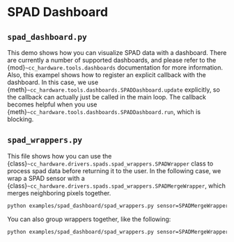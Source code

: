 # SPAD Dashboard

## `spad_dashboard.py`

This demo shows how you can visualize SPAD data with a dashboard. There are currently a number of supported dashboards, and please refer to the {mod}`~cc_hardware.tools.dashboards` documentation for more information. Also, this exampel shows how to register an explicit callback with the dashboard. In this case, we use {meth}`~cc_hardware.tools.dashboards.SPADDashboard.update` explicitly, so the callback can actually just be called in the main loop. The callback becomes helpful when you use {meth}`~cc_hardware.tools.dashboards.SPADDashboard.run`, which is blocking.


## `spad_wrappers.py`

This file shows how you can use the {class}`~cc_hardware.drivers.spads.spad_wrappers.SPADWrapper` class to process spad data before returning it to the user. In the following case, we wrap a SPAD sensor with a {class}`~cc_hardware.drivers.spads.spad_wrappers.SPADMergeWrapper`, which merges neighboring pixels together.

```bash
python examples/spad_dashboard/spad_wrappers.py sensor=SPADMergeWrapper sensor/wrapped=<SPADSensor> sensor.merge_all=True dashboard=<SPADDashboard>
```

You can also group wrappers together, like the following:

```bash
python examples/spad_dashboard/spad_wrappers.py sensor=SPADMergeWrapper sensor/wrapped=SPADMovingAverageWrapper sensor/wrapped/wrapped=<SPADSensor> sensor.merge_all=True sensor.wrapped.window_size=5 dashboard=<SPADDashboard>
```
